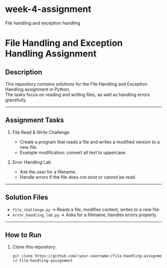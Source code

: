 # week-4-assignment

File handling and exception handling

# File Handling and Exception Handling Assignment

## Description

This repository contains solutions for the File Handling and Exception Handling assignment in Python.  
The tasks focus on reading and writing files, as well as handling errors gracefully.

---

## Assignment Tasks

1. File Read & Write Challenge

   - Create a program that reads a file and writes a modified version to a new file.
   - Example modification: convert all text to uppercase.

2. Error Handling Lab
   - Ask the user for a filename.
   - Handle errors if the file does not exist or cannot be read.

---

## Solution Files

- `file_challenge.py` → Reads a file, modifies content, writes to a new file.
- `error_handling_lab.py` → Asks for a filename, handles errors properly.

---

## How to Run

1. Clone this repository:
   ```bash
   git clone https://github.com/<your-username>/file-handling-assignment.git
   cd file-handling-assignment
   ```
